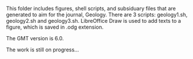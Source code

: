 This folder includes figures, shell scripts, and subsiduary files that are generated to aim for the journal, Geology. 
There are 3 scripts: geology1.sh, geology2.sh and geology3.sh.
LibreOffice Draw is used to add texts to a figure, which is saved in .odg extension.

The GMT version is 6.0.

The work is still on progress...
